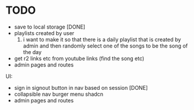# TODO

- save to local storage [DONE]
- playlists created by user
  1.  i want to make it so that there is a daily playlist that is created by admin and then randomly select one of the songs to be the song of the day
- get r2 links etc from youtube links (find the song etc)
- admin pages and routes

UI:

- sign in signout button in nav based on session [DONE]
- collapsible nav burger menu shadcn
- admin pages and routes
